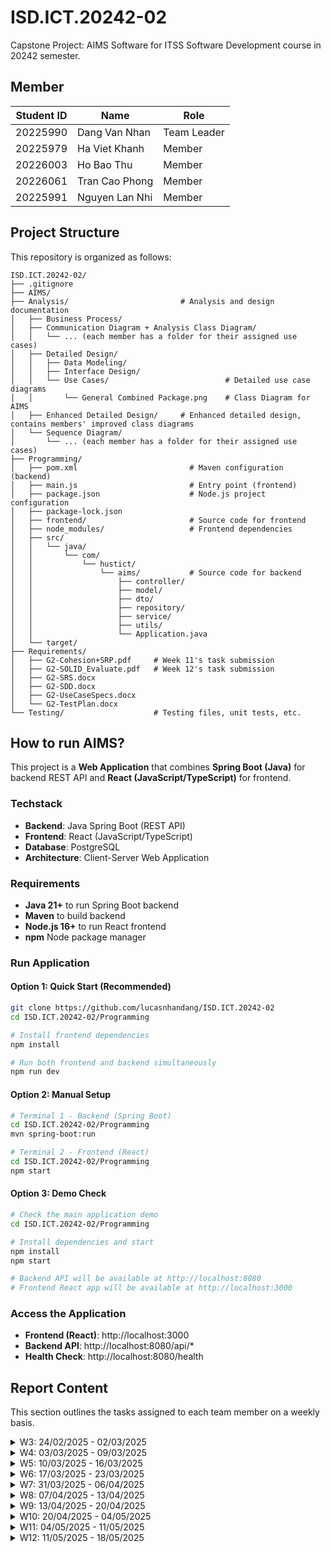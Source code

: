 # ISD.ICT.20242-02
Capstone Project: AIMS Software for ITSS Software Development course in 20242 semester.


## Member
| Student ID | Name           | Role        |
|------------|----------------|-------------|
| 20225990   | Dang Van Nhan  | Team Leader |
| 20225979   | Ha Viet Khanh  | Member      |
| 20226003   | Ho Bao Thu     | Member      |
| 20226061   | Tran Cao Phong | Member      |
| 20225991   | Nguyen Lan Nhi | Member      |

## Project Structure
This repository is organized as follows:

```
ISD.ICT.20242-02/
├── .gitignore
├── AIMS/                             
├── Analysis/                         # Analysis and design documentation
│   ├── Business Process/
│   ├── Communication Diagram + Analysis Class Diagram/
│   │   └── ... (each member has a folder for their assigned use cases)
│   ├── Detailed Design/
│   │   ├── Data Modeling/           
│   │   ├── Interface Design/        
│   │   └── Use Cases/                          # Detailed use case diagrams
│   │       └── General Combined Package.png    # Class Diagram for AIMS
│   ├── Enhanced Detailed Design/     # Enhanced detailed design, contains members' improved class diagrams
│   └── Sequence Diagram/                       
│       └── ... (each member has a folder for their assigned use cases)
├── Programming/              
│   ├── pom.xml                         # Maven configuration (backend)
│   ├── main.js                         # Entry point (frontend)
│   ├── package.json                    # Node.js project configuration
│   ├── package-lock.json
│   ├── frontend/                       # Source code for frontend
│   ├── node_modules/                   # Frontend dependencies
│   ├── src/
│   │   └── java/
│   │       └── com/
│   │           └── hustict/
│   │               └── aims/           # Source code for backend
│   │                   ├── controller/   
│   │                   ├── model/  
│   │                   ├── dto/              
│   │                   ├── repository/   
│   │                   ├── service/      
│   │                   ├── utils/        
│   │                   └── Application.java 
│   └── target/                    
├── Requirements/
│   ├── G2-Cohesion+SRP.pdf     # Week 11's task submission
│   ├── G2-SOLID_Evaluate.pdf   # Week 12's task submission
│   ├── G2-SRS.docx      
│   ├── G2-SDD.docx
│   ├── G2-UseCaseSpecs.docx      
│   └── G2-TestPlan.docx             
└── Testing/                    # Testing files, unit tests, etc.

```

## How to run AIMS?
This project is a **Web Application** that combines **Spring Boot (Java)** for backend REST API and **React (JavaScript/TypeScript)** for frontend.

### Techstack

- **Backend**: Java Spring Boot (REST API)
- **Frontend**: React (JavaScript/TypeScript)
- **Database**: PostgreSQL
- **Architecture**: Client-Server Web Application

### Requirements

- **Java 21+** to run Spring Boot backend
- **Maven** to build backend
- **Node.js 16+** to run React frontend
- **npm** Node package manager

### Run Application

#### Option 1: Quick Start (Recommended)
```bash
git clone https://github.com/lucasnhandang/ISD.ICT.20242-02
cd ISD.ICT.20242-02/Programming

# Install frontend dependencies
npm install

# Run both frontend and backend simultaneously
npm run dev
```

#### Option 2: Manual Setup
```bash
# Terminal 1 - Backend (Spring Boot)
cd ISD.ICT.20242-02/Programming
mvn spring-boot:run

# Terminal 2 - Frontend (React)
cd ISD.ICT.20242-02/Programming
npm start
```

#### Option 3: Demo Check
```bash
# Check the main application demo
cd ISD.ICT.20242-02/Programming

# Install dependencies and start
npm install
npm start

# Backend API will be available at http://localhost:8080
# Frontend React app will be available at http://localhost:3000
```

### Access the Application
- **Frontend (React)**: http://localhost:3000
- **Backend API**: http://localhost:8080/api/*
- **Health Check**: http://localhost:8080/health

## Report Content
This section outlines the tasks assigned to each team member on a weekly basis.
<details>
  <summary> W3: 24/02/2025 - 02/03/2025 </summary>

| **Name**          | **Assigned Tasks**                            | **Review Use Case**                                                                          | **Requirements**          |
|------------------|-----------------------------------------------|----------------------------------------------------------------------------------------------|---------------------------|
| **Dang Van Nhan** | Add/Update product (Product Manager)          | View product details (Customer/Product Manager) & Cancel order (Customer/VNPay)              | UC Diagram                |
| **Ha Viet Khanh** | Pay order (Customer/VNPay) & Create user (Administrator)                  | Place order (Customer) & Reject order (Product Manager)                                      | Introduction              |
| **Ho Bao Thu**    | Place order (Customer) & Reject order (Product Manager)         | Add/Update product (Product Manager)                                                         | UC Diagram + Business Process |
| **Tran Cao Phong**| View product details (Customer/Product Manager) & Cancel order (Customer/VNPay) | Place rush order (Customer) & Approve order (Product Manager) | Performance & Supportability |
| **Nguyen Lan Nhi**| Place rush order (Customer) & Approve order (Product Manager)               | Pay order (Customer/VNPay) & Create user (Administrator)                                     | Reliability & Usability   |

</details>

<details>
  <summary> W4: 03/03/2025 - 09/03/2025 </summary>

| **Name**          | **Assigned Tasks: Draw Sequence Diagram for UC**                                | 
|------------------|---------------------------------------------------------------------------------|
| **Dang Van Nhan** | Add/Update product (Product Manager)                                            | 
| **Ha Viet Khanh** | Pay order (Customer/VNPay) & Create user (Administrator)                        |
| **Ho Bao Thu**    | Place order (Customer) & Reject order (Product Manager)                         | 
| **Tran Cao Phong**| View product details (Customer/Product Manager) & Cancel order (Customer/VNPay) |
| **Nguyen Lan Nhi**| Place rush order (Customer) & Approve order (Product Manager)                   |

</details>

<details>
  <summary> W5: 10/03/2025 - 16/03/2025 </summary>

| **Name**          | **Communication Diagram + Analysis Class Diagram for UC**                       |
|------------------|---------------------------------------------------------------------------------|
| **Dang Van Nhan** | Add/Update product (Product Manager)                                            |     
| **Ha Viet Khanh** | Pay order (Customer/VNPay) & Create user (Administrator)                        |  
| **Ho Bao Thu**    | Place order (Customer) & Reject order (Product Manager)                         |  
| **Tran Cao Phong**| View product details (Customer/Product Manager) & Cancel order (Customer/VNPay) |   
| **Nguyen Lan Nhi**| Place rush order (Customer) & Approve order (Product Manager)                   |  

</details>

<details>
  <summary> W6: 17/03/2025 - 23/03/2025 </summary>

| **Name**          | **Detailed Class Diagram for UC**                                               |
|------------------|---------------------------------------------------------------------------------|
| **Dang Van Nhan** | Add/Update product (Product Manager)                                            |     
| **Ha Viet Khanh** | Pay order (Customer/VNPay) & Create user (Administrator)                        |  
| **Ho Bao Thu**    | Place order (Customer) & Reject order (Product Manager)                         |  
| **Tran Cao Phong**| View product details (Customer/Product Manager) & Cancel order (Customer/VNPay) |   
| **Nguyen Lan Nhi**| Place rush order (Customer) & Approve order (Product Manager)                   |  

</details>

<details>
  <summary> W7: 31/03/2025 - 06/04/2025 </summary>

| **Name**          | **Task**                                                                        |
|------------------|---------------------------------------------------------------------------------|
| **Dang Van Nhan** | Class diagram for interface & subsystem                                            |     
| **Ha Viet Khanh** | Class design for all elements in the subsystem (see section 2. in the week 6 & Class Design sheet)                        |  
| **Ho Bao Thu**    | Class diagram for subsystem                         |  
| **Tran Cao Phong**| Operation design for all operations in the interface (Table 2, Parameter, Exception) |   
| **Nguyen Lan Nhi**| Interaction diagram (recommend sequence diagram) for each operation in the interface                   |  

</details>

<details>
  <summary>W8: 07/04/2025 - 13/04/2025</summary>

| **Student Name**   | **Task**                                 |
|--------------------|------------------------------------------|
| **Ha Viet Khanh**          | ERD for AIMS                             |
| **Ho Bao Thu**            | DB Schema Script                         |
| **Dang Van Nhan**           | DB Detail Design (File report)           |
| **Tran Cao Phong**          | Relational Schema for AIMS               |
| **Nguyen Lan Nhi**            | Front-end for the UC View Product Detail |

</details>

<details>
  <summary>W9: 13/04/2025 - 20/04/2025</summary>

| **Student Name**   | **Task (Continue + Coding)**             |
|--------------------|------------------------------------------|
| **Ha Viet Khanh**          | ERD for AIMS                             |
| **Ho Bao Thu**            | DB Schema Script                         |
| **Dang Van Nhan**           | DB Detail Design (File report)           |
| **Tran Cao Phong**          | Relational Schema for AIMS               |
| **Nguyen Lan Nhi**            | Front-end for the UC View Product Detail |

</details>

<details>
  <summary>W10: 20/04/2025 - 04/05/2025</summary>

| **Student Name**   | **Task (Unit Test + Test Plan)** |
|--------------------|----------------------------------|
| **Ha Viet Khanh**          | Create users                     |
| **Ho Bao Thu**            | Pay order                        |
| **Dang Van Nhan**           | Create products                  |
| **Tran Cao Phong**          | View product details             |
| **Nguyen Lan Nhi**            | Place rush order                 |

</details>

<details>
  <summary>W11: 04/05/2025 - 11/05/2025</summary>

| **Student Name**   | **Task**                    |
|--------------------|-----------------------------|
| **Ha Viet Khanh**          | Evaluate Cohesion + Coupling |
| **Ho Bao Thu**            | Evaluate Cohesion + Coupling                   |
| **Dang Van Nhan**           | Evaluate Cohesion + Coupling             |
| **Tran Cao Phong**          | Evaluate Cohesion + Coupling        |
| **Nguyen Lan Nhi**            | Evaluate Cohesion + Coupling            |

</details>

<details>
  <summary>W12: 11/05/2025 - 18/05/2025</summary>

| **Student Name**   | **Task**                                         |
|--------------------|--------------------------------------------------|
| **Ha Viet Khanh**          | Evaluate Cohesion + Coupling with SOLID + Coding |
| **Ho Bao Thu**            | Evaluate Cohesion + Coupling with SOLID + Coding |
| **Dang Van Nhan**           | Evaluate Cohesion + Coupling with SOLID + Coding                    |
| **Tran Cao Phong**          | Evaluate Cohesion + Coupling with SOLID + Coding                     |
| **Nguyen Lan Nhi**            | Evaluate Cohesion + Coupling with SOLID + Coding                    |

</details>